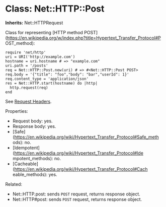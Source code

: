 # Class: Net::HTTP::Post
**Inherits:** Net::HTTPRequest
    

Class for representing [HTTP method
POST](https://en.wikipedia.org/w/index.php?title=Hypertext_Transfer_Protocol#P
OST_method):

    require 'net/http'
    uri = URI('http://example.com')
    hostname = uri.hostname # => "example.com"
    uri.path = '/posts'
    req = Net::HTTP::Post.new(uri) # => #<Net::HTTP::Post POST>
    req.body = '{"title": "foo","body": "bar","userId": 1}'
    req.content_type = 'application/json'
    res = Net::HTTP.start(hostname) do |http|
      http.request(req)
    end

See [Request Headers](rdoc-ref:Net::HTTPRequest@Request+Headers).

Properties:

*   Request body: yes.
*   Response body: yes.
*   [Safe](https://en.wikipedia.org/wiki/Hypertext_Transfer_Protocol#Safe_meth
    ods): no.
*   [Idempotent](https://en.wikipedia.org/wiki/Hypertext_Transfer_Protocol#Ide
    mpotent_methods): no.
*   [Cacheable](https://en.wikipedia.org/wiki/Hypertext_Transfer_Protocol#Cach
    eable_methods): yes.

Related:

*   Net::HTTP.post: sends `POST` request, returns response object.
*   Net::HTTP#post: sends `POST` request, returns response object.



